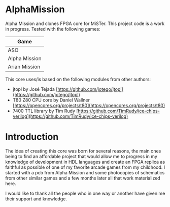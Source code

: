 # AlphaMission
Alpha Mission and clones FPGA core for MiSTer. This project code is a work in progress.
Tested with the following games:

| Game           |
| -------------  |
| ASO            |
| Alpha Mission  |
| Arian Mission  |

This core uses/is based on the following modules from other authors:

* jtopl by José Tejada [https://github.com/jotego/jtopl](https://github.com/jotego/jtopl)
* T80 Z80 CPU core by Daniel Wallner [https://opencores.org/projects/t80](https://opencores.org/projects/t80)
* 7400 TTL library by Tim Rudy [https://github.com/TimRudy/ice-chips-verilog](https://github.com/TimRudy/ice-chips-verilog)

# Introduction
The idea of creating this core was born for several reasons, the main ones being to find an affordable project that would allow me to progress in my knowledge of development in HDL languages and create an FPGA replica as faithful as possible of one of my favorite arcade games from my childhood. I started with a pcb from Alpha Mission and some photocopies of schematics from other similar games and a few months later all that work materialized here.

I would like to thank all the people who in one way or another have given me their support and knowledge.

